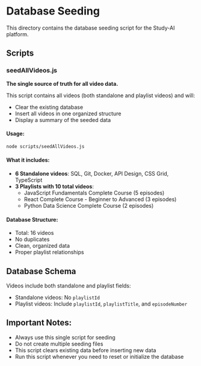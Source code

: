 # Database Seeding

This directory contains the database seeding script for the Study-AI platform.

## Scripts

### seedAllVideos.js
**The single source of truth for all video data.**

This script contains all videos (both standalone and playlist videos) and will:
- Clear the existing database
- Insert all videos in one organized structure
- Display a summary of the seeded data

#### Usage:
```bash
node scripts/seedAllVideos.js
```

#### What it includes:
- **6 Standalone videos**: SQL, Git, Docker, API Design, CSS Grid, TypeScript
- **3 Playlists with 10 total videos**:
  - JavaScript Fundamentals Complete Course (5 episodes)
  - React Complete Course - Beginner to Advanced (3 episodes)  
  - Python Data Science Complete Course (2 episodes)

#### Database Structure:
- Total: 16 videos
- No duplicates
- Clean, organized data
- Proper playlist relationships

## Database Schema
Videos include both standalone and playlist fields:
- Standalone videos: No `playlistId`
- Playlist videos: Include `playlistId`, `playlistTitle`, and `episodeNumber`

## Important Notes:
- Always use this single script for seeding
- Do not create multiple seeding files
- This script clears existing data before inserting new data
- Run this script whenever you need to reset or initialize the database

